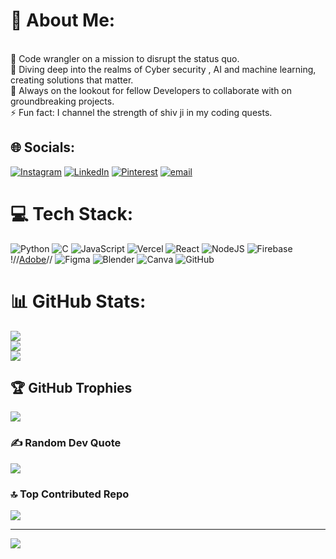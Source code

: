 # 💫 About Me:
<br>    🔭 Code wrangler on a mission to disrupt the status quo.<br>    🚀 Diving deep into the realms of Cyber security , AI and machine learning, creating solutions that matter.<br>    👾 Always on the lookout for fellow Developers to collaborate with on groundbreaking projects.<br>    ⚡ Fun fact: I channel the strength of shiv ji in my coding quests.<br>


## 🌐 Socials:
[![Instagram](https://img.shields.io/badge/Instagram-%23E4405F.svg?logo=Instagram&logoColor=white)](https://instagram.com/the_mayanks) [![LinkedIn](https://img.shields.io/badge/LinkedIn-%230077B5.svg?logo=linkedin&logoColor=white)](https://linkedin.com/in/vanshik-gaur) [![Pinterest](https://img.shields.io/badge/Pinterest-%23E60023.svg?logo=Pinterest&logoColor=white)](https://pinterest.com/mayanksharma23900) [![email](https://img.shields.io/badge/Email-D14836?logo=gmail&logoColor=white)](mailto:Mayankshrama23900@gmail.com) 

# 💻 Tech Stack:
![Python](https://img.shields.io/badge/python-3670A0?style=plastic&logo=python&logoColor=ffdd54) ![C](https://img.shields.io/badge/c-%2300599C.svg?style=plastic&logo=c&logoColor=white) ![JavaScript](https://img.shields.io/badge/javascript-%23323330.svg?style=plastic&logo=javascript&logoColor=%23F7DF1E) ![Vercel](https://img.shields.io/badge/vercel-%23000000.svg?style=plastic&logo=vercel&logoColor=white) ![React](https://img.shields.io/badge/react-%2320232a.svg?style=plastic&logo=react&logoColor=%2361DAFB) ![NodeJS](https://img.shields.io/badge/node.js-6DA55F?style=plastic&logo=node.js&logoColor=white) ![Firebase](https://img.shields.io/badge/firebase-a08021?style=plastic&logo=firebase&logoColor=ffcd34) !//[Adobe](https://img.shields.io/badge/adobe-%23FF0000.svg?style=plastic&logo=adobe&logoColor=white)// ![Figma](https://img.shields.io/badge/figma-%23F24E1E.svg?style=plastic&logo=figma&logoColor=white) ![Blender](https://img.shields.io/badge/blender-%23F5792A.svg?style=plastic&logo=blender&logoColor=white) ![Canva](https://img.shields.io/badge/Canva-%2300C4CC.svg?style=plastic&logo=Canva&logoColor=white) ![GitHub](https://img.shields.io/badge/github-%23121011.svg?style=plastic&logo=github&logoColor=white)
# 📊 GitHub Stats:
![](https://github-readme-stats.vercel.app/api?username=Mayanks023&theme=dark&hide_border=false&include_all_commits=false&count_private=true)<br/>
![](https://nirzak-streak-stats.vercel.app/?user=Mayanks023&theme=dark&hide_border=false)<br/>
![](https://github-readme-stats.vercel.app/api/top-langs/?username=Mayanks023&theme=dark&hide_border=false&include_all_commits=false&count_private=true&layout=compact)

## 🏆 GitHub Trophies
![](https://github-profile-trophy.vercel.app/?username=Mayanks023&theme=radical&no-frame=false&no-bg=false&margin-w=4)

### ✍️ Random Dev Quote
![](https://quotes-github-readme.vercel.app/api?type=horizontal&theme=radical)

### 🔝 Top Contributed Repo
![](https://github-contributor-stats.vercel.app/api?username=Mayanks023&limit=5&theme=dark&combine_all_yearly_contributions=true)

---
[![](https://visitcount.itsvg.in/api?id=Mayanks023&icon=0&color=0)](https://visitcount.itsvg.in)

<!-- Proudly created with GPRM ( https://gprm.itsvg.in ) -->
